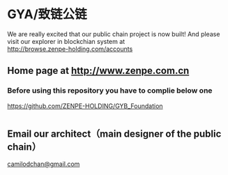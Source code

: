 # GYA/致链公链
We are really excited that our public chain project is now built! 
And please visit our explorer in blockchian system at       
http://browse.zenpe-holding.com/accounts


## Home page at http://www.zenpe.com.cn




### Before using this repository you have to complie below one 
https://github.com/ZENPE-HOLDING/GYB_Foundation 


#
#
#
#
#
#

## Email our architect（main designer of the public chain）
camilodchan@gmail.com
